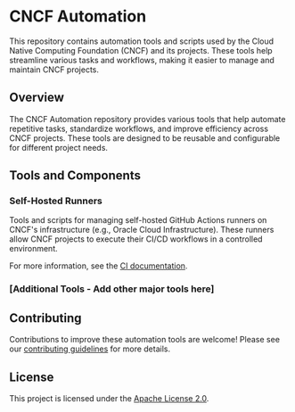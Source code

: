 # CNCF Automation

This repository contains automation tools and scripts used by the Cloud Native Computing Foundation (CNCF) and its projects. These tools help streamline various tasks and workflows, making it easier to manage and maintain CNCF projects.

## Overview

The CNCF Automation repository provides various tools that help automate repetitive tasks, standardize workflows, and improve efficiency across CNCF projects. These tools are designed to be reusable and configurable for different project needs.

## Tools and Components

### Self-Hosted Runners

Tools and scripts for managing self-hosted GitHub Actions runners on CNCF's infrastructure (e.g., Oracle Cloud Infrastructure). These runners allow CNCF projects to execute their CI/CD workflows in a controlled environment.

For more information, see the [CI documentation](./ci/README.md).

### [Additional Tools - Add other major tools here]

## Contributing

Contributions to improve these automation tools are welcome! Please see our [contributing guidelines](CONTRIBUTING.md) for more details.

## License

This project is licensed under the [Apache License 2.0](LICENSE).